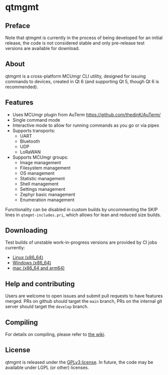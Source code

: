 # qtmgmt

## Preface

Note that qtmgmt is currently in the process of being developed for an initial release, the code is not considered stable and only pre-release test versions are available for download.

## About

qtmgmt is a cross-platform MCUmgr CLI utility, designed for issuing commands to devices, created in Qt 6 (and supporting Qt 5, though Qt 6 is recommended).

## Features

* Uses MCUmgr plugin from AuTerm https://github.com/thedjnK/AuTerm/
* Single command mode
* Interactive mode to allow for running commands as you go or via pipes
* Supports transports:
  - UART
  - Bluetooth
  - UDP
  - LoRaWAN
* Supports MCUmgr groups:
  - Image management
  - Filesystem management
  - OS management
  - Statistic management
  - Shell management
  - Settings management
  - Zephyr basic management
  - Enumeration management

Functionality can be disabled in custom builds by uncommenting the SKIP lines in ``qtmgmt-includes.pri``, which allows for lean and reduced size builds.

## Downloading

Test builds of unstable work-in-progress versions are provided by CI jobs currently:

 * [Linux (x86_64)](https://github.com/thedjnK/AuTerm-Build/actions/workflows/qtmgmt-linux.yml)
 * [Windows (x86_64)](https://github.com/thedjnK/AuTerm-Build/actions/workflows/qtmgmt-windows.yml)
 * [mac (x86_64 and arm64)](https://github.com/thedjnK/AuTerm-Build/actions/workflows/qtmgmt-mac.yml)

## Help and contributing

Users are welcome to open issues and submit pull requests to have features merged. PRs on github should target the `main` branch, PRs on the internal git server should target the `develop` branch.

## Compiling

For details on compiling, please refer to [the wiki](https://github.com/LairdCP/UwTerminalX/wiki/Compiling).

## License

qtmgmt is released under the [GPLv3 license](https://github.com/thedjnK/qtmgmt/blob/master/LICENSE). In future, the code may be available under LGPL (or other) licenses.
